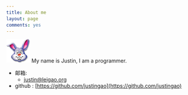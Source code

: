 ```yaml
---
title: About me
layout: page
comments: yes
---
```

  
![](media/image/rabbit64.png)
                      My name is Justin, I am a programmer.
- 邮箱:  
  + justin@leigao.org
- github : [https://github.com/justingao](https://github.com/justingao)  

